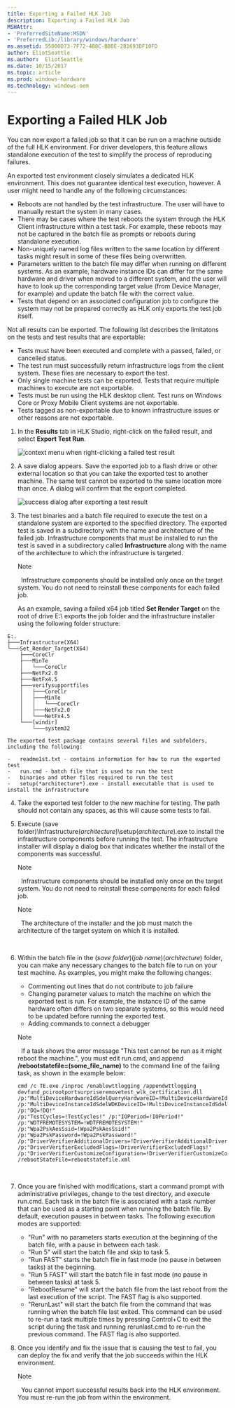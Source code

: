 ```yaml
---
title: Exporting a Failed HLK Job
description: Exporting a Failed HLK Job
MSHAttr:
- 'PreferredSiteName:MSDN'
- 'PreferredLib:/library/windows/hardware'
ms.assetid: 55000D73-7F72-4B8C-BB0E-2B1693DF10FD
author: EliotSeattle
ms.author:  EliotSeattle
ms.date: 10/15/2017
ms.topic: article
ms.prod: windows-hardware
ms.technology: windows-oem
---
```


# Exporting a Failed HLK Job


You can now export a failed job so that it can be run on a machine outside of the full HLK environment. For driver developers, this feature allows standalone execution of the test to simplify the process of reproducing failures.

An exported test environment closely simulates a dedicated HLK environment. This does not guarantee identical test execution, however. A user might need to handle any of the following circumstances:

-   Reboots are not handled by the test infrastructure. The user will have to manually restart the system in many cases.
-   There may be cases where the test reboots the system through the HLK Client infrastructure within a test task. For example, these reboots may not be captured in the batch file as prompts or reboots during standalone execution.
-   Non-uniquely named log files written to the same location by different tasks might result in some of these files being overwritten.
-   Parameters written to the batch file may differ when running on different systems. As an example, hardware instance IDs can differ for the same hardware and driver when moved to a different system, and the user will have to look up the corresponding target value (from Device Manager, for example) and update the batch file with the correct value.
-   Tests that depend on an associated configuration job to configure the system may not be prepared correctly as HLK only exports the test job itself.

Not all results can be exported. The following list describes the limitatons on the tests and test results that are exportable:

-   Tests must have been executed and complete with a passed, failed, or cancelled status.
-   The test run must successfully return infrastructure logs from the client system. These files are necessary to export the test.
-   Only single machine tests can be exported. Tests that require multiple machines to execute are not exportable.
-   Tests must be run using the HLK desktop client. Test runs on Windows Core or Proxy Mobile Client systems are not exportable.
-   Tests tagged as non-exportable due to known infrastructure issues or other reasons are not exportable.

1.  In the **Results** tab in HLK Studio, right-click on the failed result, and select **Export Test Run**.

    ![context menu when right-clicking a failed test result](images/hlk-job-exporter-1.png)

2.  A save dialog appears. Save the exported job to a flash drive or other external location so that you can take the exported test to another machine. The same test cannot be exported to the same location more than once. A dialog will confirm that the export completed.

    ![success dialog after exporting a test result](images/hlk-job-exporter-2.png)

3.  The test binaries and a batch file required to execute the test on a standalone system are exported to the specified directory. The exported test is saved in a subdirectory with the name and architecture of the failed job. Infrastructure components that must be installed to run the test is saved in a subdirectory called **Infrastructure** along with the name of the architecture to which the infrastructure is targeted.

    >[!NOTE]
    >  Infrastructure components should be installed only once on the target system. You do not need to reinstall these components for each failed job.

    As an example, saving a failed x64 job titled **Set Render Target** on the root of drive E:\\ exports the job folder and the infrastructure installer using the following folder structure:

``` syntax
E:.
├───Infrastructure(X64)
└───Set_Render_Target(X64)
    ├───CoreClr
    ├───MinTe
    │   └───CoreClr
    ├───NetFx2.0
    ├───NetFx4.5
    ├───verifysupportfiles
    │   ├───CoreClr
    │   ├───MinTe
    │   │   └───CoreClr
    │   ├───NetFx2.0
    │   └───NetFx4.5
    └───[windir]
        └───system32 
```

    The exported test package contains several files and subfolders, including the following:

    -   readme1st.txt - contains information for how to run the exported test
    -   run.cmd - batch file that is used to run the test
    -   binaries and other files required to run the test
    -   setup(*architecture*).exe - install executable that is used to install the infrastructure

4.  Take the exported test folder to the new machine for testing. The path should not contain any spaces, as this will cause some tests to fail.

5.  Execute (save folder)\\Infrastructure(*architecture*)\\setup(*architecture*).exe to install the infrastructure components before running the test. The infrastructure installer will display a dialog box that indicates whether the install of the components was successful.

    >[!NOTE]
    >  Infrastructure components should be installed only once on the target system. You do not need to reinstall these components for each failed job.

    >[!NOTE]
    >  The architecture of the installer and the job must match the architecture of the target system on which it is installed.

     

6.  Within the batch file in the (*save folder*)\(*job name*)(*architecture*) folder, you can make any necessary changes to the batch file to run on your test machine. As examples, you might make the following changes:

    -   Commenting out lines that do not contribute to job failure
    -   Changing parameter values to match the machine on which the exported test is run. For example, the instance ID of the same hardware often differs on two separate systems, so this would need to be updated before running the exported test.
    -   Adding commands to connect a debugger

    >[!NOTE]
    >  If a task shows the error message "This test cannot be run as it might reboot the machine.", you must edit run.cmd, and append **/rebootstatefile=(some\_file\_name)** to the command line of the failing task, as shown in the example below:
    ``` syntax
    cmd /c TE.exe /inproc /enablewttlogging /appendwttlogging devfund_pcirootportsurpriseremovetest_wlk_certification.dll 
    /p:"MultiDeviceHardwareIdSdelQueryHardwareID=!MultiDeviceHardwareIdSdelQueryHardwareID!" 
    /p:"MultiDeviceInstanceIdSdelWDKDeviceID=!MultiDeviceInstanceIdSdelWDKDeviceID!" /p:"DQ=!DQ!" 
    /p:"TestCycles=!TestCycles!" /p:"IOPeriod=!IOPeriod!" /p:"WDTFREMOTESYSTEM=!WDTFREMOTESYSTEM!" 
    /p:"Wpa2PskAesSsid=!Wpa2PskAesSsid!" /p:"Wpa2PskPassword=!Wpa2PskPassword!" 
    /p:"DriverVerifierAdditionalDrivers=!DriverVerifierAdditionalDrivers!" 
    /p:"DriverVerifierExcludedFlags=!DriverVerifierExcludedFlags!" 
    /p:"DriverVerifierCustomizeConfiguration=!DriverVerifierCustomizeConfiguration!" 
    /rebootStateFile=rebootstatefile.xml
    ```

     

7.  Once you are finished with modifications, start a command prompt with administrative privileges, change to the test directory, and execute run.cmd. Each task in the batch file is associated with a task number that can be used as a starting point when running the batch file. By default, execution pauses in between tasks. The following execution modes are supported:

    -   "Run" with no parameters starts execution at the beginning of the batch file, with a pause in between each task.
    -   "Run 5" will start the batch file and skip to task 5.
    -   "Run FAST" starts the batch file in fast mode (no pause in between tasks) at the beginning.
    -   "Run 5 FAST" will start the batch file in fast mode (no pause in between tasks) at task 5.
    -   "RebootResume" will start the batch file from the last reboot from the last execution of the script. The FAST flag is also supported.
    -   "RerunLast" will start the batch file from the command that was running when the batch file last exited. This command can be used to re-run a task multiple times by pressing Control+C to exit the script during the task and running rerunlast.cmd to re-run the previous command. The FAST flag is also supported.

8.  Once you identify and fix the issue that is causing the test to fail, you can deploy the fix and verify that the job succeeds within the HLK environment.

    >[!NOTE]
    >  You cannot import successful results back into the HLK environment. You must re-run the job from within the environment.

     

 

 






